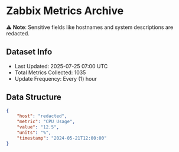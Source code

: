 # Zabbix Metrics Archive

⚠️ **Note**: Sensitive fields like hostnames and system descriptions are redacted.

## Dataset Info
- Last Updated: 2025-07-25 07:00 UTC
- Total Metrics Collected: 1035
- Update Frequency: Every (1) hour

## Data Structure
```json
{
    "host": "redacted",
    "metric": "CPU Usage",
    "value": "12.5",
    "units": "%",
    "timestamp": "2024-05-21T12:00:00"
}
```
